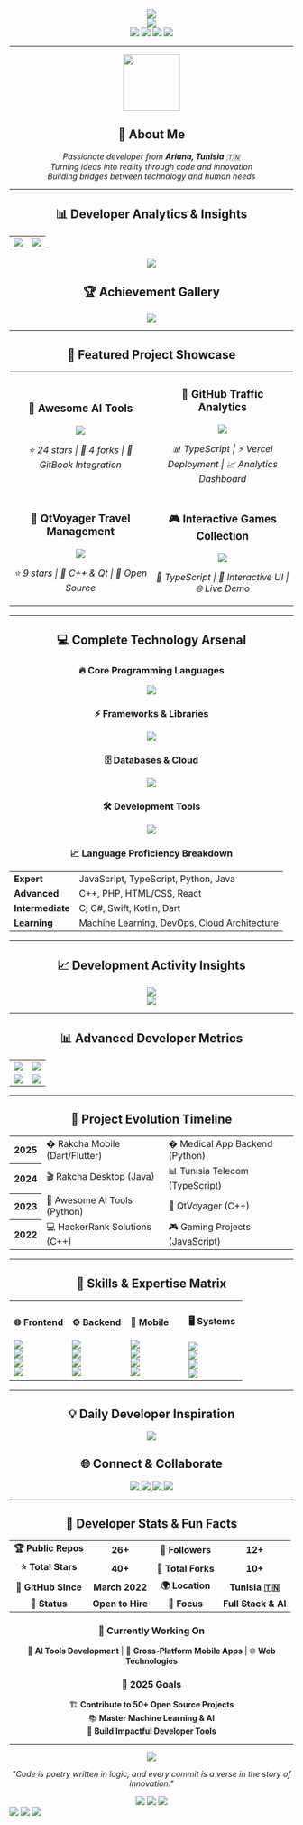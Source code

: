 <!-- Dynamic Header with Dark Blue Colors -->
<div align="center">
  <img src="https://capsule-render.vercel.app/api?type=waving&color=0:1e3a8a,50:1e40af,100:3b82f6&height=200&section=header&text=Ali%20Ammari&fontSize=80&fontColor=fff&animation=fadeIn&fontAlignY=35&desc=Full%20Stack%20Developer%20|%20AI%20Enthusiast%20|%20Open%20Source%20Contributor&descAlignY=55&descSize=20" />
</div>

<!-- Live Typing Animation -->
<div align="center">
  <img src="https://readme-typing-svg.herokuapp.com/?lines=🚀+Building+the+Future+with+Code;💡+AI+%26+Machine+Learning+Explorer;🌍+Open+Source+Advocate;🎯+Problem+Solver+%26+Innovator;📱+Cross-Platform+Developer&font=Fira%20Code&center=true&width=600&height=50&color=3b82f6&vCenter=true&size=22&pause=1000" />
</div>

<!-- Profile Analytics Dashboard with Dark Blue Style -->
<div align="center">
  <img src="https://komarev.com/ghpvc/?username=aliammari1&color=1e40af&style=flat&label=Profile%20Views" />
  <img src="https://img.shields.io/github/followers/aliammari1?label=Followers&style=flat&color=1e3a8a&logo=github" />
  <img src="https://img.shields.io/github/stars/aliammari1?affiliations=OWNER%2CCOLLABORATOR&style=flat&color=3b82f6&label=Total%20Stars" />
  <img src="https://img.shields.io/badge/Open%20For-Collaboration-2563eb?style=flat&logo=handshake" />
</div>

---

<!-- Bio Section with Gradient -->
<div align="center">
  <img src="https://media.giphy.com/media/M9gbBd9nbDrOTu1Mqx/giphy.gif" width="100"/>
  <h2>🚀 About Me</h2>
  <p>
    <em>Passionate developer from <strong>Ariana, Tunisia</strong> 🇹🇳</em><br/>
    <em>Turning ideas into reality through code and innovation</em><br/>
    <em>Building bridges between technology and human needs</em>
  </p>
</div>

---

<!-- Interactive Stats Grid -->
<h2 align="center">📊 Developer Analytics & Insights</h2>

<div align="center">
  <table>
    <tr>
      <td width="50%">
        <img src="https://github-readme-stats.vercel.app/api?username=aliammari1&show_icons=true&theme=dark&include_all_commits=true&count_private=true&custom_title=Ali's%20GitHub%20Stats&hide_border=true&bg_color=0f172a&title_color=3b82f6&text_color=e2e8f0&icon_color=1e40af" />
      </td>
      <td width="50%">
        <img src="https://github-readme-streak-stats.herokuapp.com/?user=aliammari1&theme=dark&hide_border=true&background=0f172a&stroke=3b82f6&ring=1e40af&fire=2563eb&currStreakNum=e2e8f0&sideNums=e2e8f0&currStreakLabel=3b82f6&sideLabels=3b82f6&dates=e2e8f0" />
      </td>
    </tr>
  </table>
</div>

<!-- Advanced Language Analytics -->
<div align="center">
  <img src="https://github-readme-stats.vercel.app/api/top-langs/?username=aliammari1&layout=compact&theme=dark&hide_border=true&bg_color=0f172a&title_color=3b82f6&text_color=e2e8f0&langs_count=12&custom_title=Language%20Mastery%20Distribution" />
</div>

<!-- Trophy Showcase -->
<div align="center">
  <h2>🏆 Achievement Gallery</h2>
  <img src="https://github-profile-trophy.vercel.app/?username=aliammari1&theme=onestar&no-frame=true&no-bg=true&margin-w=4&column=4&title=Stars,Followers,Commits,Repositories" />
</div>

---

<!-- Featured Projects Carousel -->
<h2 align="center">🚀 Featured Project Showcase</h2>

<div align="center">
  <table>
    <tr>
      <td width="50%" align="center">
        <h3>🤖 Awesome AI Tools</h3>
        <a href="https://github.com/aliammari1/Awesome-Ai-Tools">
          <img src="https://github-readme-stats.vercel.app/api/pin/?username=aliammari1&repo=Awesome-Ai-Tools&theme=dark&hide_border=true&bg_color=0f172a&title_color=3b82f6&text_color=e2e8f0&icon_color=1e40af" />
        </a>
        <p><em>⭐ 24 stars | 🍴 4 forks | 🔗 GitBook Integration</em></p>
      </td>
      <td width="50%" align="center">
        <h3>🎯 GitHub Traffic Analytics</h3>
        <a href="https://github.com/aliammari1/github-traffic-analytics">
          <img src="https://github-readme-stats.vercel.app/api/pin/?username=aliammari1&repo=github-traffic-analytics&theme=dark&hide_border=true&bg_color=0f172a&title_color=3b82f6&text_color=e2e8f0&icon_color=1e40af" />
        </a>
        <p><em>📊 TypeScript | ⚡ Vercel Deployment | 📈 Analytics Dashboard</em></p>
      </td>
    </tr>
    <tr>
      <td width="50%" align="center">
        <h3>🚗 QtVoyager Travel Management</h3>
        <a href="https://github.com/aliammari1/QtVoyager-A-Cpp-GUI-for-Travel-Management">
          <img src="https://github-readme-stats.vercel.app/api/pin/?username=aliammari1&repo=QtVoyager-A-Cpp-GUI-for-Travel-Management&theme=dark&hide_border=true&bg_color=0f172a&title_color=3b82f6&text_color=e2e8f0&icon_color=1e40af" />
        </a>
        <p><em>⭐ 9 stars | 🔧 C++ & Qt | 🚀 Open Source</em></p>
      </td>
      <td width="50%" align="center">
        <h3>🎮 Interactive Games Collection</h3>
        <a href="https://github.com/aliammari1/Tic-Tac-Toe-Game">
          <img src="https://github-readme-stats.vercel.app/api/pin/?username=aliammari1&repo=Tic-Tac-Toe-Game&theme=dark&hide_border=true&bg_color=0f172a&title_color=3b82f6&text_color=e2e8f0&icon_color=1e40af" />
        </a>
        <p><em>🎯 TypeScript | 🎨 Interactive UI | 🌐 Live Demo</em></p>
      </td>
    </tr>
  </table>
</div>

---

<!-- Comprehensive Tech Stack -->
<h2 align="center">💻 Complete Technology Arsenal</h2>

<div align="center">
  <h3>🔥 Core Programming Languages</h3>
  <img src="https://skillicons.dev/icons?i=js,ts,python,java,cpp,c,cs,php,html,css,swift,kotlin,dart&theme=dark" />
  
  <h3>⚡ Frameworks & Libraries</h3>
  <img src="https://skillicons.dev/icons?i=react,nodejs,express,flask,qt,flutter,nextjs,nestjs&theme=dark" />
  
  <h3>🗄️ Databases & Cloud</h3>
  <img src="https://skillicons.dev/icons?i=mysql,postgresql,mongodb,firebase,azure,aws,vercel,netlify&theme=dark" />
  
  <h3>🛠️ Development Tools</h3>
  <img src="https://skillicons.dev/icons?i=git,github,vscode,idea,androidstudio,figma,docker&theme=dark" />
</div>

<!-- Language Proficiency Chart -->
<div align="center">
  <h3>📈 Language Proficiency Breakdown</h3>
  <table>
    <tr>
      <td><strong>Expert</strong></td>
      <td>JavaScript, TypeScript, Python, Java</td>
    </tr>
    <tr>
      <td><strong>Advanced</strong></td>
      <td>C++, PHP, HTML/CSS, React</td>
    </tr>
    <tr>
      <td><strong>Intermediate</strong></td>
      <td>C, C#, Swift, Kotlin, Dart</td>
    </tr>
    <tr>
      <td><strong>Learning</strong></td>
      <td>Machine Learning, DevOps, Cloud Architecture</td>
    </tr>
  </table>
</div>

---

<!-- Activity Heatmap -->
<h2 align="center">📈 Development Activity Insights</h2>

<div align="center">
  <img src="https://github-readme-activity-graph.vercel.app/graph?username=aliammari1&theme=github-compact&hide_border=true&bg_color=0f172a&color=3b82f6&line=1e40af&point=2563eb&area=true&area_color=1e3a8a" />
</div>

<!-- Contribution Calendar -->
<div align="center">
  <img src="https://github-profile-summary-cards.vercel.app/api/cards/profile-details?username=aliammari1&theme=github_dark" />
</div>

---

<!-- Advanced Stats Grid -->
<h2 align="center">📊 Advanced Developer Metrics</h2>

<div align="center">
  <table>
    <tr>
      <td>
        <img src="https://github-profile-summary-cards.vercel.app/api/cards/repos-per-language?username=aliammari1&theme=github_dark" />
      </td>
      <td>
        <img src="https://github-profile-summary-cards.vercel.app/api/cards/most-commit-language?username=aliammari1&theme=github_dark" />
      </td>
    </tr>
    <tr>
      <td>
        <img src="https://github-profile-summary-cards.vercel.app/api/cards/stats?username=aliammari1&theme=github_dark" />
      </td>
      <td>
        <img src="https://github-profile-summary-cards.vercel.app/api/cards/productive-time?username=aliammari1&theme=github_dark&utcOffset=1" />
      </td>
    </tr>
  </table>
</div>

---

<!-- Interactive Project Timeline -->
<h2 align="center">🌟 Project Evolution Timeline</h2>

<div align="center">
  <table>
    <tr>
      <th>2025</th>
      <td>� Rakcha Mobile (Dart/Flutter)</td>
      <td>� Medical App Backend (Python)</td>
    </tr>
    <tr>
      <th>2024</th>
      <td>🎬 Rakcha Desktop (Java)</td>
      <td>📊 Tunisia Telecom (TypeScript)</td>
    </tr>
    <tr>
      <th>2023</th>
      <td>🤖 Awesome AI Tools (Python)</td>
      <td>🚗 QtVoyager (C++)</td>
    </tr>
    <tr>
      <th>2022</th>
      <td>💻 HackerRank Solutions (C++)</td>
      <td>🎮 Gaming Projects (JavaScript)</td>
    </tr>
  </table>
</div>

---

<!-- Skill Visualization -->
<h2 align="center">🎯 Skills & Expertise Matrix</h2>

<div align="center">
  <table>
    <tr>
      <td width="25%">
        <h4>🌐 Frontend</h4>
        <img src="https://img.shields.io/badge/React-Expert-20232A?style=flat-square&logo=react" /><br>
        <img src="https://img.shields.io/badge/TypeScript-Expert-007ACC?style=flat-square&logo=typescript" /><br>
        <img src="https://img.shields.io/badge/JavaScript-Expert-F7DF1E?style=flat-square&logo=javascript" /><br>
        <img src="https://img.shields.io/badge/HTML/CSS-Expert-E34F26?style=flat-square&logo=html5" />
      </td>
      <td width="25%">
        <h4>⚙️ Backend</h4>
        <img src="https://img.shields.io/badge/Node.js-Advanced-43853D?style=flat-square&logo=node.js" /><br>
        <img src="https://img.shields.io/badge/Python-Expert-3776AB?style=flat-square&logo=python" /><br>
        <img src="https://img.shields.io/badge/Java-Advanced-ED8B00?style=flat-square&logo=java" /><br>
        <img src="https://img.shields.io/badge/PHP-Intermediate-777BB4?style=flat-square&logo=php" />
      </td>
      <td width="25%">
        <h4>📱 Mobile</h4>
        <img src="https://img.shields.io/badge/Flutter-Intermediate-02569B?style=flat-square&logo=flutter" /><br>
        <img src="https://img.shields.io/badge/Swift-Intermediate-FA7343?style=flat-square&logo=swift" /><br>
        <img src="https://img.shields.io/badge/Kotlin-Intermediate-0095D5?style=flat-square&logo=kotlin" /><br>
        <img src="https://img.shields.io/badge/Dart-Intermediate-0175C2?style=flat-square&logo=dart" />
      </td>
      <td width="25%">
        <h4>🖥️ Systems</h4>
        <img src="https://img.shields.io/badge/C++-Advanced-00599C?style=flat-square&logo=c%2B%2B" /><br>
        <img src="https://img.shields.io/badge/C-Intermediate-00599C?style=flat-square&logo=c" /><br>
        <img src="https://img.shields.io/badge/Qt-Advanced-41CD52?style=flat-square&logo=qt" /><br>
        <img src="https://img.shields.io/badge/C%23-Intermediate-239120?style=flat-square&logo=c-sharp" />
      </td>
    </tr>
  </table>
</div>

---

<!-- Daily Motivation -->
<h2 align="center">💡 Daily Developer Inspiration</h2>

<div align="center">
  <img src="https://quotes-github-readme.vercel.app/api?type=horizontal&theme=dark&border=true" />
</div>

<!-- Contact & Social Links -->
<h2 align="center">🌐 Connect & Collaborate</h2>

<div align="center">
  <a href="mailto:ammari.ali.0001@gmail.com">
    <img src="https://img.shields.io/badge/Gmail-D14836?style=flat&logo=gmail&logoColor=white" />
  </a>
  <a href="https://aliammari.netlify.app">
    <img src="https://img.shields.io/badge/Portfolio-1e40af?style=flat&logo=firefox&logoColor=white" />
  </a>
  <a href="https://github.com/aliammari1">
    <img src="https://img.shields.io/badge/GitHub-100000?style=flat&logo=github&logoColor=white" />
  </a>
  <a href="https://alis-organization-72.gitbook.io/awesome-ai-tools/">
    <img src="https://img.shields.io/badge/GitBook-3b82f6?style=flat&logo=gitbook&logoColor=white" />
  </a>
</div>

---

<!-- Fun Facts Section -->
<h2 align="center">🎯 Developer Stats & Fun Facts</h2>

<div align="center">
  <table>
    <tr>
      <td align="center"><strong>🏆 Public Repos</strong></td>
      <td align="center"><strong>26+</strong></td>
      <td align="center"><strong>👥 Followers</strong></td>
      <td align="center"><strong>12+</strong></td>
    </tr>
    <tr>
      <td align="center"><strong>⭐ Total Stars</strong></td>
      <td align="center"><strong>40+</strong></td>
      <td align="center"><strong>🍴 Total Forks</strong></td>
      <td align="center"><strong>10+</strong></td>
    </tr>
    <tr>
      <td align="center"><strong>📅 GitHub Since</strong></td>
      <td align="center"><strong>March 2022</strong></td>
      <td align="center"><strong>🌍 Location</strong></td>
      <td align="center"><strong>Tunisia 🇹🇳</strong></td>
    </tr>
    <tr>
      <td align="center"><strong>💼 Status</strong></td>
      <td align="center"><strong>Open to Hire</strong></td>
      <td align="center"><strong>🎯 Focus</strong></td>
      <td align="center"><strong>Full Stack & AI</strong></td>
    </tr>
  </table>
</div>

<!-- Current Focus -->
<div align="center">
  <h3>🚀 Currently Working On</h3>
  <p>
    🤖 <strong>AI Tools Development</strong> | 📱 <strong>Cross-Platform Mobile Apps</strong> | 🌐 <strong>Web Technologies</strong>
  </p>
  
  <h3>🎯 2025 Goals</h3>
  <p>
    🏗️ <strong>Contribute to 50+ Open Source Projects</strong><br/>
    📚 <strong>Master Machine Learning & AI</strong><br/>
    🌟 <strong>Build Impactful Developer Tools</strong>
  </p>
</div>

---

<!-- Footer with Dark Blue Colors -->
<div align="center">
  <img src="https://capsule-render.vercel.app/api?type=waving&color=0:1e3a8a,50:1e40af,100:3b82f6&height=120&section=footer&animation=twinkling" />
  
  <p>
    <em>"Code is poetry written in logic, and every commit is a verse in the story of innovation."</em>
  </p>
  
  <img src="https://img.shields.io/badge/Built%20with-❤️-3b82f6?style=flat" />
  <img src="https://img.shields.io/badge/Powered%20by-☕-1e40af?style=flat" />
  <img src="https://img.shields.io/badge/Open-Source-1e3a8a?style=flat" />
</div>
  
  <img src="https://img.shields.io/badge/Built%20with-❤️-f093fb?style=flat" />
  <img src="https://img.shields.io/badge/Powered%20by-☕-764ba2?style=flat" />
  <img src="https://img.shields.io/badge/Open-Source-667eea?style=flat" />
</div>
